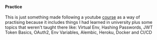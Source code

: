 #### Practice
This is just something made following a youtube [course](https://www.youtube.com/watch?v=0sOvCWFmrtA) as a way of practising because it includes things I had learned in university plus some topics that weren't taught there like: Virtual Env, Hashing Passwords, JWT Token Basics, OAuth2, Env Variables, Alembic, Heroku, Docker and CI/CD
